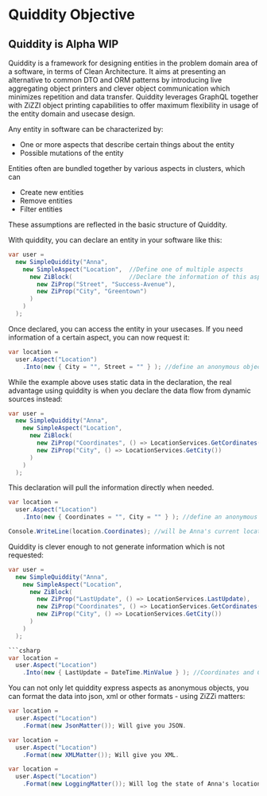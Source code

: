 # Quiddity Objective

## Quiddity is Alpha WIP

Quiddity is a framework for designing entities in the problem domain area of a software, in terms of Clean Architecture.
It aims at presenting an alternative to common DTO and ORM patterns by introducing live aggregating object printers and clever object communication which minimizes repetition and data transfer.
Quiddity leverages GraphQL together with ZiZZI object printing capabilities to offer maximum flexibility in usage of the entity domain and usecase design. 

Any entity in software can be characterized by:
- One or more aspects that describe certain things about the entity
- Possible mutations of the entity

Entities often are bundled together by various aspects in clusters, which can
- Create new entities
- Remove entities
- Filter entities

These assumptions are reflected in the basic structure of Quiddity.

With quiddity, you can declare an entity in your software like this:

```csharp
var user =
  new SimpleQuiddity("Anna", 
    new SimpleAspect("Location",  //Define one of multiple aspects
      new ZiBlock(                //Declare the information of this aspect
        new ZiProp("Street", "Success-Avenue"),
        new ZiProp("City", "Greentown")
      )
    )
  );
```

Once declared, you can access the entity in your usecases. If you need information of a certain aspect, you can now request it:

```csharp
var location =
  user.Aspect("Location")
    .Into(new { City = "", Street = "" } ); //define an anonymous object and Quiddity will fill the properties as they are declared.
```

While the example above uses static data in the declaration, the real advantage using quiddity is when you declare the data flow from dynamic sources instead:

```csharp
var user =
  new SimpleQuiddity("Anna", 
    new SimpleAspect("Location",
      new ZiBlock(                
        new ZiProp("Coordinates", () => LocationServices.GetCordinates().ToString()),
        new ZiProp("City", () => LocationServices.GetCity())
      )
    )
  );
```

This declaration will pull the information directly when needed.

```csharp
var location =
  user.Aspect("Location")
    .Into(new { Coordinates = "", City = "" } ); //define an anonymous object and Quiddity will fill the properties as they are declared.

Console.WriteLine(location.Coordinates); //will be Anna's current location.
```

Quiddity is clever enough to not generate information which is not requested:
```csharp
var user =
  new SimpleQuiddity("Anna", 
    new SimpleAspect("Location",
      new ZiBlock(
        new ZiProp("LastUpdate", () => LocationServices.LastUpdate),  
        new ZiProp("Coordinates", () => LocationServices.GetCordinates().ToString()),
        new ZiProp("City", () => LocationServices.GetCity())
      )
    )
  );

```csharp
var location =
  user.Aspect("Location")
    .Into(new { LastUpdate = DateTime.MinValue } ); //Coordinates and City will not be retrieved in this object fill.
```

You can not only let quiddity express aspects as anonymous objects, you can format the data into json, xml or other formats - using ZiZZi matters:

```csharp
var location =
  user.Aspect("Location")
    .Format(new JsonMatter()); Will give you JSON.

var location =
  user.Aspect("Location")
    .Format(new XMLMatter()); Will give you XML.

var location =
  user.Aspect("Location")
    .Format(new LoggingMatter()); Will log the state of Anna's location to the Console.
```
